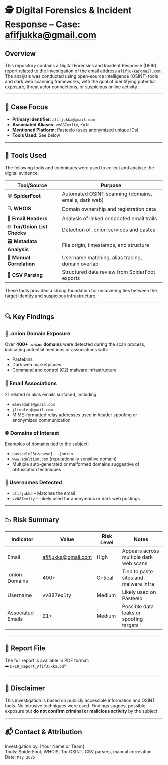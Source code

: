 # 🕵️ Digital Forensics & Incident Response – Case: afifjukka@gmail.com

## Overview

This repository contains a Digital Forensics and Incident Response (DFIR) report related to the investigation of the email address `afifjukka@gmail.com`. The analysis was conducted using open-source intelligence (OSINT) tools and dark web scanning frameworks, with the goal of identifying potential exposure, threat actor connections, or suspicious online activity.

---

## 🎯 Case Focus

- **Primary Identifier**: `afifjukka@gmail.com`
- **Associated Aliases**: `vv887ex1ty`, `KoJo`
- **Mentioned Platform**: Pasteelo (uses anonymized unique IDs)
- **Tools Used**: See below

---

## 🧰 Tools Used

The following tools and techniques were used to collect and analyze the digital evidence:

| Tool/Source       | Purpose                                              |
|-------------------|------------------------------------------------------|
| 🕸️ **SpiderFoot**  | Automated OSINT scanning (domains, emails, dark web) |
| 🔍 **WHOIS**       | Domain ownership and registration data               |
| 📧 **Email Headers**| Analysis of linked or spoofed email trails          |
| 🌐 **Tor/Onion List Checks** | Detection of .onion services and pastes      |
| 🗃️ **Metadata Analysis** | File origin, timestamps, and structure         |
| 📓 **Manual Correlation** | Username matching, alias tracing, domain overlap |
| 🧾 **CSV Parsing** | Structured data review from SpiderFoot exports       |

These tools provided a strong foundation for uncovering ties between the target identity and suspicious infrastructure.

---

## 🔍 Key Findings

### 📁 .onion Domain Exposure
Over **400+ `.onion` domains** were detected during the scan process, indicating potential mentions or associations with:
- Pastebins
- Dark web marketplaces
- Command and control (C2) malware infrastructure

### 📧 Email Associations
21 related or alias emails surfaced, including:
- `mlevedahl@gmail.com`
- `jltobler@gmail.com`
- MIME-formatted relay addresses used in header spoofing or anonymized communication

### 🌐 Domains of Interest
Examples of domains tied to the subject:
- `pasteelo23czesvyd[...]onion`
- `www.adultism.com` (reputationally sensitive domain)
- Multiple auto-generated or malformed domains suggestive of obfuscation techniques

### 🧬 Usernames Detected
- `afifjukka` – Matches the email
- `vv887ex1ty` – Likely used for anonymous or dark web postings

---

## 📉 Risk Summary

| Indicator        | Value                | Risk Level | Notes                                    |
|------------------|----------------------|------------|------------------------------------------|
| Email            | afifjukka@gmail.com  | High       | Appears across multiple dark web scans   |
| .onion Domains   | 400+                 | Critical   | Tied to paste sites and malware infra    |
| Username         | vv887ex1ty           | Medium     | Likely used on Pasteelo                  |
| Associated Emails| 21+                  | Medium     | Possible data leaks or spoofing targets  |

---

## 📄 Report File

The full report is available in PDF format:  
➡️ `DFIR_Report_AfifJukka.pdf`

---

## 🧠 Disclaimer

This investigation is based on publicly accessible information and OSINT tools. No intrusive techniques were used. Findings suggest possible exposure but **do not confirm criminal or malicious activity** by the subject.

---

## 📬 Contact & Attribution

Investigation by: [Your Name or Team]  
Tools: SpiderFoot, WHOIS, Tor OSINT, CSV parsers, manual correlation  
Date: `May 2025`
